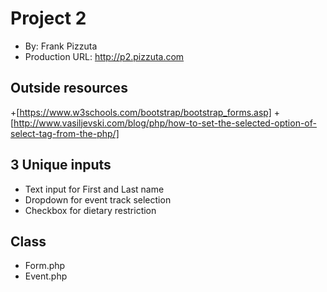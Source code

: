 # Project 2
+ By: Frank Pizzuta
+ Production URL: <http://p2.pizzuta.com>

## Outside resources
+[https://www.w3schools.com/bootstrap/bootstrap_forms.asp]
+[http://www.vasiljevski.com/blog/php/how-to-set-the-selected-option-of-select-tag-from-the-php/]

## 3 Unique inputs
+ Text input for First and Last name
+ Dropdown for event track selection
+ Checkbox for dietary restriction

## Class
+ Form.php
+ Event.php




